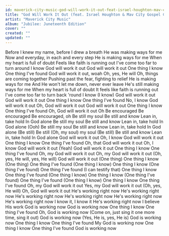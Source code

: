 ```yaml
---
id: maverick-city-music-god-will-work-it-out-feat-israel-houghton-mav-city-gospel-choir
title: "God Will Work It Out (feat. Israel Houghton & Mav City Gospel Choir)"
artist: "Maverick City Music"
album: "Jubilee: Juneteenth Edition"
cover: ""
created: ""
updated: ""
---
```


Before I knew my name, before I drew a breath
He was making ways for me
Now and everyday, in each and every step
He is making ways for me
When my heart is full of doubt
Feels like faith is running out
I've come too far to turn around
I know
God will work it out
God will work it out
One thing I know
One thing I've found
God will work it out, woah
Oh, yes, He will
Oh, things are coming together
Pushing past the fear, fighting to relief
He is making ways for me
And He won't let me down, never ever leave
He's still making ways for me
When my heart is full of doubt
It feels like faith is running out
I've come too far to turn back 'round
I know (I know)
God will work it out
God will work it out
One thing I know
One thing I've found
No, I know God will work it out
Oh, God will work it out
God will work it out
One thing I know
One thing I've found
Oh, God will work it out
Oh
Be encouraged
Be encouraged
Be encouraged, oh
Be still my soul
Be still and know
Lean in, take hold
In God alone
Be still my soul
Be still and know
Lean in, take hold
In God alone (Ooh)
Be still my soul
Be still and know
Lean in, take hold
In God alone
(Be still) Be still (Oh, my soul) my soul
(Be still) Be still and know
Lean in, take hold
In God alone
God will work it out
Oh, I know God will work it out
One thing I know
One thing I've found
Oh, that God will work it out
Oh, I know God will work it out (Yeah)
God will work it out
One thing I know
One thing I've found
Oh, my God will work it out
Oh, my God will work it out (Oh, yes, He will, yes, He will)
God will work it out
(One thing) One thing I know
(One thing) One thing I've found
(One thing I know) One thing I know
(One thing I've found) One thing I've found
(I can testify that) One thing I know
One thing I've found
(One thing I know) One thing I know
(One thing I've found) One thing I've found
(One thing I know) One thing I know
One thing I've found
Oh, my God will work it out
Yes, my God will work it out (Oh, yes, He will)
Oh, God will work it out
He's working right now
He's working right now
He's working right now
He's working right now
He's working right now
He's working right now
I know it, I know it
He's working right now
I believe His work
God is working now
God is working now
One thing I know
One thing I've found
Oh, God is working now (Come on, just sing it one more time, sing it out)
God is working now (Yes, He is, yes, He is)
God is working now
One thing I know
One thing I've found
My God is working now
One thing I know
One thing I've found
God is working now
